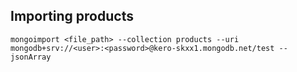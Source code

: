## Importing products

```shell
mongoimport <file_path> --collection products --uri mongodb+srv://<user>:<password>@kero-skxx1.mongodb.net/test --jsonArray
```
